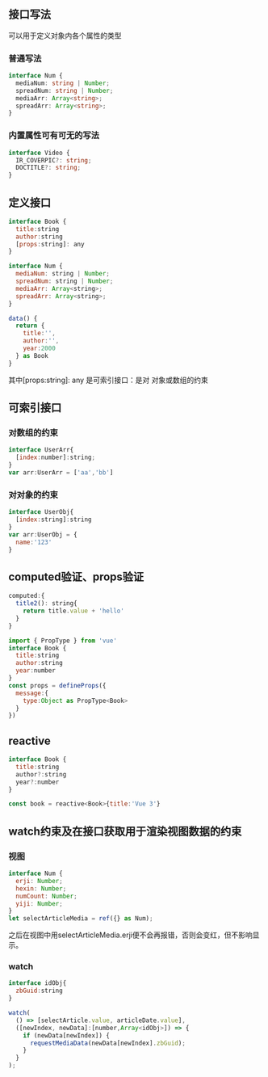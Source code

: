## 接口写法
可以用于定义对象内各个属性的类型

### 普通写法
```ts
interface Num {
  mediaNum: string | Number;
  spreadNum: string | Number;
  mediaArr: Array<string>;
  spreadArr: Array<string>;
}
```

### 内置属性可有可无的写法
```ts
interface Video {
  IR_COVERPIC?: string;
  DOCTITLE?: string;
}
```

## 定义接口
```js
interface Book {
  title:string
  author:string
  [props:string]: any
}

interface Num {
  mediaNum: string | Number;
  spreadNum: string | Number;
  mediaArr: Array<string>;
  spreadArr: Array<string>;
}

data() {
  return {
    title:'',
    author:'',
    year:2000
  } as Book
}
```
其中[props:string]: any 是可索引接口：是对 对象或数组的约束

## 可索引接口
### 对数组的约束
```js
interface UserArr{
  [index:number]:string;
}
var arr:UserArr = ['aa','bb']
```

### 对对象的约束
```js
interface UserObj{
  [index:string]:string
}
var arr:UserObj = {
  name:'123'
}
```

## computed验证、props验证
```js computed
computed:{
  title2(): string{
    return title.value + 'hello'
  }
}
```

```js props
import { PropType } from 'vue'
interface Book {
  title:string
  author:string
  year:number
}
const props = defineProps({
  message:{
    type:Object as PropType<Book>
  }
})
```

## reactive
```js
interface Book {
  title:string
  author?:string
  year?:number
}

const book = reactive<Book>{title:'Vue 3'}
```

## watch约束及在接口获取用于渲染视图数据的约束
### 视图
```js
interface Num {
  erji: Number;
  hexin: Number;
  numCount: Number;
  yiji: Number;
}
let selectArticleMedia = ref({} as Num);
```
之后在视图中用selectArticleMedia.erji便不会再报错，否则会变红，但不影响显示。

### watch
```js
interface idObj{
  zbGuid:string
}

watch(
  () => [selectArticle.value, articleDate.value],
  ([newIndex, newData]:[number,Array<idObj>]) => {
    if (newData[newIndex]) {
      requestMediaData(newData[newIndex].zbGuid);
    }
  }
);
```
